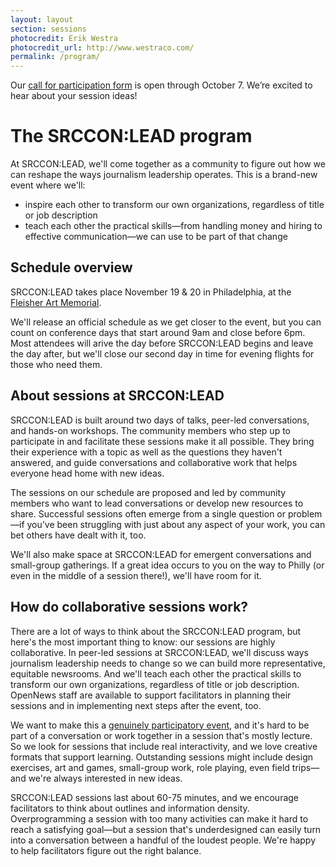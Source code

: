```yaml
---
layout: layout
section: sessions
photocredit: Erik Westra
photocredit_url: http://www.westraco.com/
permalink: /program/
---
```


<p class="big-lead">Our <a href="/participation/form">call for participation form</a> is open through October 7. We&rsquo;re excited to hear about your session ideas!</p>

# The SRCCON:LEAD program

At SRCCON:LEAD, we'll come together as a community to figure out how we can reshape the ways journalism leadership operates. This is a brand-new event where we'll:

* inspire each other to transform our own organizations, regardless of title or job description
* teach each other the practical skills—from handling money and hiring to effective communication—we can use to be part of that change

## Schedule overview

SRCCON:LEAD takes place November 19 & 20 in Philadelphia, at the [Fleisher Art Memorial](https://fleisher.org/).

We'll release an official schedule as we get closer to the event, but you can count on conference days that start around 9am and close before 6pm. Most attendees will arive the day before SRCCON:LEAD begins and leave the day after, but we'll close our second day in time for evening flights for those who need them.

## About sessions at SRCCON:LEAD

SRCCON:LEAD is built around two days of talks, peer-led conversations, and hands-on workshops. The community members who step up to participate in and facilitate these sessions make it all possible. They bring their experience with a topic as well as the questions they haven't answered, and guide conversations and collaborative work that helps everyone head home with new ideas.

The sessions on our schedule are proposed and led by community members who want to lead conversations or develop new resources to share. Successful sessions often emerge from a single question or problem—if you’ve been struggling with just about any aspect of your work, you can bet others have dealt with it, too.

We'll also make space at SRCCON:LEAD for emergent conversations and small-group gatherings. If a great idea occurs to you on the way to Philly (or even in the middle of a session there!), we'll have room for it.

## How do collaborative sessions work?

There are a lot of ways to think about the SRCCON:LEAD program, but here's the most important thing to know: our sessions are highly collaborative. In peer-led sessions at SRCCON:LEAD, we'll discuss ways journalism leadership needs to change so we can build more representative, equitable newsrooms. And we'll teach each other the practical skills to transform our own organizations, regardless of title or job description. OpenNews staff are available to support facilitators in planning their sessions and in implementing next steps after the event, too.

We want to make this a [genuinely participatory event](/participation), and it's hard to be part of a conversation or work together in a session that's mostly lecture. So we look for sessions that include real interactivity, and we love creative formats that support learning. Outstanding sessions might include design exercises, art and games, small-group work, role playing, even field trips—and we're always interested in new ideas.

SRCCON:LEAD sessions last about 60-75 minutes, and we encourage facilitators to think about outlines and information density. Overprogramming a session with too many activities can make it hard to reach a satisfying goal—but a session that's underdesigned can easily turn into a conversation between a handful of the loudest people. We're happy to help facilitators figure out the right balance.

